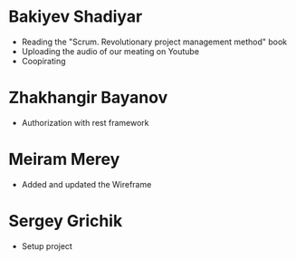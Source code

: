 # Bakiyev Shadiyar
* Reading the "Scrum. Revolutionary project management method" book
* Uploading the audio of our meating on Youtube
* Coopirating

# Zhakhangir Bayanov
* Authorization with rest framework

# Meiram Merey
* Added and updated the Wireframe

# Sergey Grichik 
* Setup project

